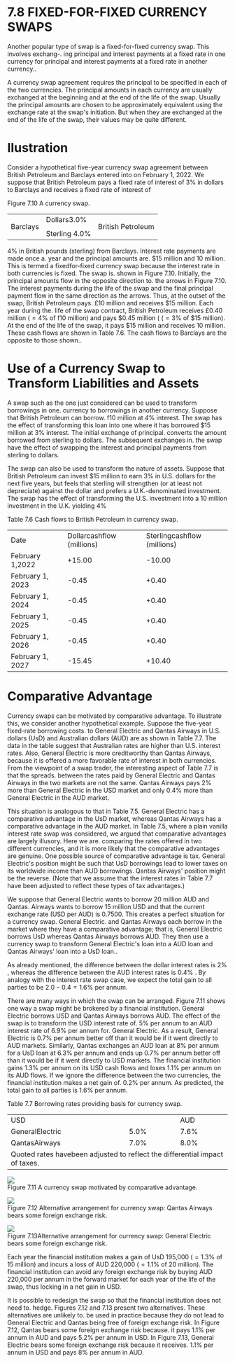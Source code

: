 # 7.8 FIXED-FOR-FIXED CURRENCY SWAPS  

Another popular type of swap is a fixed-for-fixed currency swap. This involves exchang-. ing principal and interest payments at a fixed rate in one currency for principal and interest payments at a fixed rate in another currency..  

A currency swap agreement requires the principal to be specified in each of the two currencies. The principal amounts in each currency are usually exchanged at the beginning and at the end of the life of the swap. Usually the principal amounts are chosen to be approximately equivalent using the exchange rate at the swap's initiation. But when they are exchanged at the end of the life of the swap, their values may be quite different.  

# Ilustration  

Consider a hypothetical five-year currency swap agreement between British Petroleum and Barclays entered into on February 1, 2022. We suppose that British Petroleum pays a fixed rate of interest of $3\%$ in dollars to Barclays and receives a fixed rate of interest of  

Figure 7.10 A currency swap.   


<html><body><table><tr><td rowspan="3">Barclays</td><td>Dollars3.0%</td><td rowspan="3">British Petroleum</td></tr><tr><td></td></tr><tr><td>Sterling 4.0%</td></tr></table></body></html>  

$4\%$ in British pounds (sterling) from Barclays. Interest rate payments are made once a. year and the principal amounts are. $\$15$ million and 10 million. This is termed a fixedfor-fixed currency swap because the interest rate in both currencies is fixed. The swap is. shown in Figure 7.10. Initially, the principal amounts flow in the opposite direction to. the arrows in Figure 7.10. The interest payments during the life of the swap and the final principal payment flow in the same direction as the arrows. Thus, at the outset of the swap, British Petroleum pays. $\pounds10$ million and receives $\$15$ million. Each year during the. life of the swap contract, British Petroleum receives $\pounds0.40$ million $(=4\%$ of f10 million) and pays $\$0.45$ million ( $(=3\%$ of $\$15$ million). At the end of the life of the swap, it pays $\$15$ million and receives 10 million. These cash flows are shown in Table 7.6. The cash flows to Barclays are the opposite to those shown..  

# Use of a Currency Swap to Transform Liabilities and Assets  

A swap such as the one just considered can be used to transform borrowings in one. currency to borrowings in another currency. Suppose that British Petroleum can borrow. f10 million at $4\%$ interest. The swap has the effect of transforming this loan into one where it has borrowed $\$15$ million at $3\%$ interest. The initial exchange of principal. converts the amount borrowed from sterling to dollars. The subsequent exchanges in. the swap have the effect of swapping the interest and principal payments from sterling to dollars.  

The swap can also be used to transform the nature of assets. Suppose that British Petroleum can invest $\$15$ million to earn $3\%$ in U.S. dollars for the next five years, but feels that sterling will strengthen (or at least not depreciate) against the dollar and prefers a U.K.-denominated investment. The swap has the effect of transforming the U.S. investment into a 10 million investment in the U.K. yielding $4\%$  

Table 7.6 Cash flows to British Petroleum in currency swap.   


<html><body><table><tr><td>Date</td><td>Dollarcashflow (millions)</td><td>Sterlingcashflow (millions)</td></tr><tr><td>February 1,2022</td><td>+15.00</td><td>-10.00</td></tr><tr><td>February 1, 2023</td><td>-0.45</td><td>+0.40</td></tr><tr><td>February 1, 2024</td><td>-0.45</td><td>+0.40</td></tr><tr><td>February 1, 2025</td><td>-0.45</td><td>+0.40</td></tr><tr><td>February 1, 2026</td><td>-0.45</td><td>+0.40</td></tr><tr><td>February 1, 2027</td><td>-15.45</td><td>+10.40</td></tr></table></body></html>  

# Comparative Advantage  

Currency swaps can be motivated by comparative advantage. To illustrate this, we consider another hypothetical example. Suppose the five-year fixed-rate borrowing costs. to General Electric and Qantas Airways in U.S. dollars (UsD) and Australian dollars (AUD) are as shown in Table 7.7. The data in the table suggest that Australian rates are higher than U.S. interest rates. Also, General Electric is more creditworthy than Qantas Airways, because it is offered a more favorable rate of interest in both currencies. From the viewpoint of a swap trader, the interesting aspect of Table 7.7 is that the spreads. between the rates paid by General Electric and Qantas Airways in the two markets are not the same. Qantas Airways pays $2\%$ more than General Electric in the USD market and only $0.4\%$ more than General Electric in the AUD market.  

This situation is analogous to that in Table 7.5. General Electric has a comparative advantage in the UsD market, whereas Qantas Airways has a comparative advantage in the AUD market. In Table 7.5, where a plain vanilla interest rate swap was considered, we argued that comparative advantages are largely illusory. Here we are. comparing the rates offered in two different currencies, and it is more likely that the comparative advantages are genuine. One possible source of comparative advantage is tax. General Electric's position might be such that UsD borrowings lead to lower taxes on its worldwide income than AUD borrowings. Qantas Airways' position might be the reverse. (Note that we assume that the interest rates in Table 7.7 have been adjusted to reflect these types of tax advantages.)  

We suppose that General Electric wants to borrow 20 million AUD and Qantas. Airways wants to borrow 15 million USD and that the current exchange rate (USD per AUD) is 0.7500. This creates a perfect situation for a currency swap. General Electric. and Qantas Airways each borrow in the market where they have a comparative advantage; that is, General Electric borrows UsD whereas Qantas Airways borrows AUD. They then use a currency swap to transform General Electric's loan into a AUD loan and Qantas Airways' loan into a UsD loan..  

As already mentioned, the difference between the dollar interest rates is $2\%$ , whereas the difference between the AUD interest rates is $0.4\%$ . By analogy with the interest rate swap case, we expect the total gain to all parties to be $2.0-0.4=1.6\%$ per annum.  

There are many ways in which the swap can be arranged. Figure 7.11 shows one way a swap might be brokered by a financial institution. General Electric borrows USD and Qantas Airways borrows AUD. The effect of the swap is to transform the USD interest rate of. $5\%$ per annum to an AUD interest rate of $6.9\%$ per annum for. General Electric. As a result, General Electric is $0.7\%$ per annum better off than it would be if it went directly to AUD markets. Similarly, Qantas exchanges an AUD loan at $8\%$ per annum for a UsD loan at $6.3\%$ per annum and ends up $0.7\%$ per annum better off than it would be if it went directly to USD markets. The financial institution gains $1.3\%$ per annum on its USD cash flows and loses $1.1\%$ per annum on its AUD flows. If we ignore the difference between the two currencies, the financial institution makes a net gain of. $0.2\%$ per annum. As predicted, the total gain to all parties is $1.6\%$ per annum.  

Table 7.7 Borrowing rates providing basis for currency swap.   


<html><body><table><tr><td>USD</td><td></td><td>AUD</td></tr><tr><td>GeneralElectric</td><td>5.0%</td><td>7.6%</td></tr><tr><td>QantasAirways</td><td>7.0%</td><td>8.0%</td></tr><tr><td colspan="3">Quoted rates havebeen adjusted to reflect the differential impact of taxes.</td></tr></table></body></html>  

![](images/1e0b9e613b6c7e0a8a964206b71f672b9369c8c1d646642f172b23b7f9c6da42.jpg)  
Figure 7.11  A currency swap motivated by comparative advantage.  

![](images/a981d85b226d175535bb84833f7ca1af612aba58d33893ac6db25df83a2f2740.jpg)  
Figure 7.12 Alternative arrangement for currency swap: Qantas Airways bears some foreign exchange risk.  

![](images/d1b8cdb157616a13d91741f32509b6c371be149c860ad9866754051cba49d887.jpg)  
Figure 7.13Alternative arrangement for currency swap: General Electric bears some foreign exchange risk.  

Each year the financial institution makes a gain of UsD 195,000 $(=1.3\%$ of 15 million) and incurs a loss of AUD 220,000 $(=1.1\%$ of 20 million). The financial institution can avoid any foreign exchange risk by buying AUD 220,000 per annum in the forward market for each year of the life of the swap, thus locking in a net gain in USD.  

It is possible to redesign the swap so that the financial institution does not need to. hedge. Figures 7.12 and 7.13 present two alternatives. These alternatives are unlikely to. be used in practice because they do not lead to General Electric and Qantas being free of foreign exchange risk. In Figure 7.12, Qantas bears some foreign exchange risk because. it pays $1.1\%$ per annum in AUD and pays $5.2\%$ per annum in USD. In Figure 7.13, General Electric bears some foreign exchange risk because it receives. $1.1\%$ per annum in USD and pays $8\%$ per annum in AUD.  
